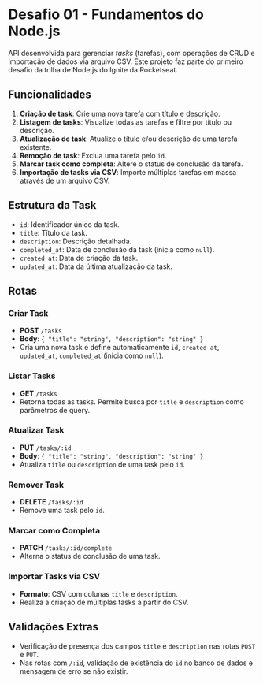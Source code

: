 # Desafio 01 - Fundamentos do Node.js

API desenvolvida para gerenciar *tasks* (tarefas), com operações de CRUD e importação de dados via arquivo CSV. Este projeto faz parte do primeiro desafio da trilha de Node.js do Ignite da Rocketseat.

## Funcionalidades

1. **Criação de task**: Crie uma nova tarefa com título e descrição.
2. **Listagem de tasks**: Visualize todas as tarefas e filtre por título ou descrição.
3. **Atualização de task**: Atualize o título e/ou descrição de uma tarefa existente.
4. **Remoção de task**: Exclua uma tarefa pelo `id`.
5. **Marcar task como completa**: Altere o status de conclusão da tarefa.
6. **Importação de tasks via CSV**: Importe múltiplas tarefas em massa através de um arquivo CSV.

## Estrutura da Task

- `id`: Identificador único da task.
- `title`: Título da task.
- `description`: Descrição detalhada.
- `completed_at`: Data de conclusão da task (inicia como `null`).
- `created_at`: Data de criação da task.
- `updated_at`: Data da última atualização da task.

## Rotas

### Criar Task
- **POST** `/tasks`
- **Body**: `{ "title": "string", "description": "string" }`
- Cria uma nova task e define automaticamente `id`, `created_at`, `updated_at`, `completed_at` (inicia como `null`).

### Listar Tasks
- **GET** `/tasks`
- Retorna todas as tasks. Permite busca por `title` e `description` como parâmetros de query.

### Atualizar Task
- **PUT** `/tasks/:id`
- **Body**: `{ "title": "string", "description": "string" }`
- Atualiza `title` ou `description` de uma task pelo `id`.

### Remover Task
- **DELETE** `/tasks/:id`
- Remove uma task pelo `id`.

### Marcar como Completa
- **PATCH** `/tasks/:id/complete`
- Alterna o status de conclusão de uma task.

### Importar Tasks via CSV
- **Formato**: CSV com colunas `title` e `description`.
- Realiza a criação de múltiplas tasks a partir do CSV.

## Validações Extras

- Verificação de presença dos campos `title` e `description` nas rotas `POST` e `PUT`.
- Nas rotas com `/:id`, validação de existência do `id` no banco de dados e mensagem de erro se não existir.
